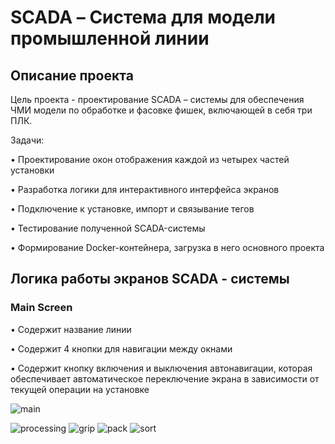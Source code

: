 # SCADA – Система для модели промышленной линии
## Описание проекта
Цель проекта - проектирование SCADA – системы для обеспечения ЧМИ модели по обработке и фасовке фишек, включающей в себя три ПЛК.

Задачи: 

• Проектирование окон отображения каждой из четырех частей установки

• Разработка логики для интерактивного интерфейса экранов

• Подключение к установке, импорт и связывание тегов

• Тестирование полученной SCADA-системы

• Формирование Docker-контейнера, загрузка в него основного проекта

## Логика работы экранов SCADA - системы
### Main Screen
• Содержит название линии

• Содержит 4 кнопки для навигации между окнами

• Содержит кнопку включения и выключения автонавигации, которая обеспечивает автоматическое переключение экрана в зависимости от текущей операции на установке

![main](https://github.com/user-attachments/assets/7abdd408-b429-4b59-af7a-d019d846034a)

![processing](https://github.com/user-attachments/assets/393f9762-ad15-410e-87cb-a2499a38607d)
![grip](https://github.com/user-attachments/assets/8ba92567-0c79-4a2d-a182-60a2e65ff947)
![pack](https://github.com/user-attachments/assets/bd73a06f-2eee-4d02-af2c-4f682327500f)
![sort](https://github.com/user-attachments/assets/51d9da9b-7e31-407c-adce-824aca708e9d)
